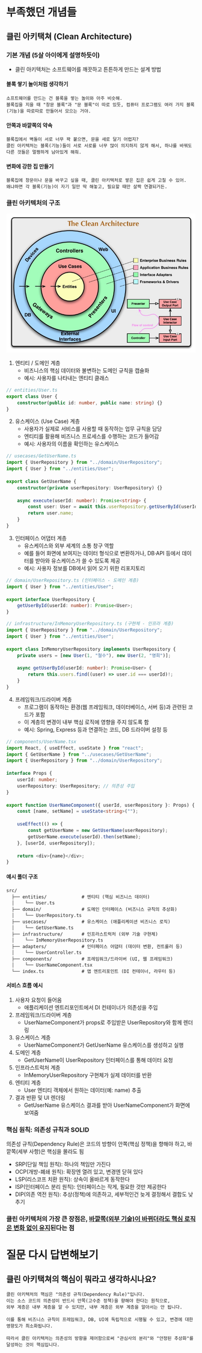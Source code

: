 # 부족했던 개념들

## 클린 아키택쳐 (Clean Architecture)

### 기본 개념 (5살 아이에게 설명하듯이)
- 클린 아키텍처는 소프트웨어를 깨끗하고 튼튼하게 만드는 설계 방법

#### 블록 쌓기 놀이처럼 생각하기
```text
소프트웨어를 만드는 건 블록을 쌓는 놀이와 아주 비슷해. 
블록집을 지을 때 "창문 블록"과 "문 블록"이 따로 있듯, 컴퓨터 프로그램도 여러 가지 블록(기능)을 따로따로 만들어서 모으는 거야.
```

#### 안쪽과 바깥쪽의 약속
```text
블록집에서 벽돌이 서로 너무 꽉 붙으면, 문을 새로 달기 어렵지?
클린 아키텍처는 블록(기능)들이 서로 서로를 너무 많이 의지하지 않게 해서, 하나를 바꿔도 다른 것들은 멀쩡하게 남아있게 해줘.
```

#### 변화에 강한 집 만들기
```text
블록집에 창문이나 문을 바꾸고 싶을 때, 클린 아키텍처로 쌓은 집은 쉽게 고칠 수 있어. 
왜냐하면 각 블록(기능)이 자기 일만 딱 해놓고, 필요할 때만 살짝 연결되거든.
```

### 클린 아키텍처의 구조
![img_2.png](images/img_2.png)
1. 엔티티 / 도메인 계층
   - 비즈니스의 핵심 데이터와 불변하는 도메인 규칙을 캡슐화
   - 예시: 사용자를 나타내는 엔티티 클래스

```typescript
// entities/User.ts
export class User {
    constructor(public id: number, public name: string) {}
}
```

2. 유스케이스 (Use Case) 계층
   - 사용자가 실제로 서비스를 사용할 때 동작하는 업무 규칙을 담당
   - 엔티티를 활용해 비즈니스 프로세스를 수행하는 코드가 들어감
   - 예시: 사용자의 이름을 확인하는 유스케이스

```typescript
// usecases/GetUserName.ts
import { UserRepository } from "../domain/UserRepository";
import { User } from "../entities/User";

export class GetUserName {
    constructor(private userRepository: UserRepository) {}

    async execute(userId: number): Promise<string> {
        const user: User = await this.userRepository.getUserById(userId);
        return user.name;
    }
}
```

3. 인터페이스 어댑터 계층
   - 유스케이스와 외부 세계의 소통 창구 역할
   - 예를 들어 화면에 보여지는 데이터 형식으로 변환하거나, DB·API 등에서 데이터를 받아와 유스케이스가 쓸 수 있도록 제공
   - 예시: 사용자 정보를 DB에서 읽어 오기 위한 리포지토리

```typescript
// domain/UserRepository.ts (인터페이스 - 도메인 계층)
import { User } from "../entities/User";

export interface UserRepository {
    getUserById(userId: number): Promise<User>;
}
```

```typescript
// infrastructure/InMemoryUserRepository.ts (구현체 - 인프라 계층)
import { UserRepository } from "../domain/UserRepository";
import { User } from "../entities/User";

export class InMemoryUserRepository implements UserRepository {
    private users = [new User(1, "철수"), new User(2, "영희")];

    async getUserById(userId: number): Promise<User> {
        return this.users.find((user) => user.id === userId)!;
    }
}
```

4. 프레임워크/드라이버 계층
   - 프로그램이 동작하는 환경(웹 프레임워크, 데이터베이스, 서버 등)과 관련된 코드가 포함
   - 이 계층의 변경이 내부 핵심 로직에 영향을 주지 않도록 함
   - 예시: Spring, Express 등과 연결하는 코드, DB 드라이버 설정 등

```typescript
// components/UserName.tsx
import React, { useEffect, useState } from "react";
import { GetUserName } from "../usecases/GetUserName";
import { UserRepository } from "../domain/UserRepository";

interface Props {
    userId: number;
    userRepository: UserRepository; // 의존성 주입
}

export function UserNameComponent({ userId, userRepository }: Props) {
    const [name, setName] = useState<string>("");

    useEffect(() => {
        const getUserName = new GetUserName(userRepository);
        getUserName.execute(userId).then(setName);
    }, [userId, userRepository]);

    return <div>{name}</div>;
}
```

#### 예시 폴더 구조

```text
src/
  ├── entities/             # 엔티티 (핵심 비즈니스 데이터)
  │    └── User.ts
  ├── domain/               # 도메인 인터페이스 (비즈니스 규칙의 추상화)
  │    └── UserRepository.ts
  ├── usecases/             # 유스케이스 (애플리케이션 비즈니스 로직)
  │    └── GetUserName.ts
  ├── infrastructure/       # 인프라스트럭처 (외부 기술 구현체)
  │    └── InMemoryUserRepository.ts
  ├── adapters/             # 인터페이스 어댑터 (데이터 변환, 컨트롤러 등)
  │    └── UserController.ts
  ├── components/           # 프레임워크/드라이버 (UI, 웹 프레임워크)
  │    └── UserNameComponent.tsx
  └── index.ts              # 앱 엔트리포인트 (DI 컨테이너, 라우터 등)
```

#### 서비스 흐름 예시

1. 사용자 요청이 들어옴
   - 애플리케이션 엔트리포인트에서 DI 컨테이너가 의존성을 주입
2. 프레임워크/드라이버 계층
   - UserNameComponent가 props로 주입받은 UserRepository와 함께 렌더링
3. 유스케이스 계층 
   - UserNameComponent가 GetUserName 유스케이스를 생성하고 실행
4. 도메인 계층
   - GetUserName이 UserRepository 인터페이스를 통해 데이터 요청
5. 인프라스트럭처 계층
   - InMemoryUserRepository 구현체가 실제 데이터를 반환
6. 엔티티 계층
   - User 엔티티 객체에서 원하는 데이터(예: name) 추출
7. 결과 반환 및 UI 렌더링
   - GetUserName 유스케이스 결과를 받아 UserNameComponent가 화면에 보여줌

### 핵심 원칙: 의존성 규칙과 SOLID
의존성 규칙(Dependency Rule)은 코드의 방향이 안쪽(핵심 정책)을 향해야 하고, 바깥쪽(세부 사항)은 핵심을 몰라도 됨
- SRP(단일 책임 원칙): 하나의 책임만 가진다
- OCP(개방-폐쇄 원칙): 확장엔 열려 있고, 변경엔 닫혀 있다
- LSP(리스코프 치환 원칙): 상속이 올바르게 동작한다
- ISP(인터페이스 분리 원칙): 인터페이스는 작게, 필요한 것만 제공한다
- DIP(의존 역전 원칙): 추상(정책)에 의존하고, 세부적인건 늦게 결정해서 결합도 낮추기

### 클린 아키텍처의 가장 큰 장점은, <u>바깥쪽(외부 기술)이 바뀌더라도 핵심 로직은 변화 없이 유지</u>된다는 점

#  질문 다시 답변해보기

## 클린 아키택쳐의 핵심이 뭐라고 생각하시나요?

```text
클린 아키텍처의 핵심은 "의존성 규칙(Dependency Rule)"입니다.
이는 소스 코드의 의존성이 반드시 안쪽(고수준 정책)을 향해야 한다는 원칙으로,
외부 계층은 내부 계층을 알 수 있지만, 내부 계층은 외부 계층을 알아서는 안 됩니다.

이를 통해 비즈니스 규칙이 프레임워크, DB, UI에 독립적으로 시행될 수 있고, 변경에 대한 영향도가 최소화됩니다.

따라서 클린 아키텍처는 의존성의 방향을 제어함으로써 "관심사의 분리"와 "안정된 추상화"를 달성하는 것이 핵심입니다.
```
